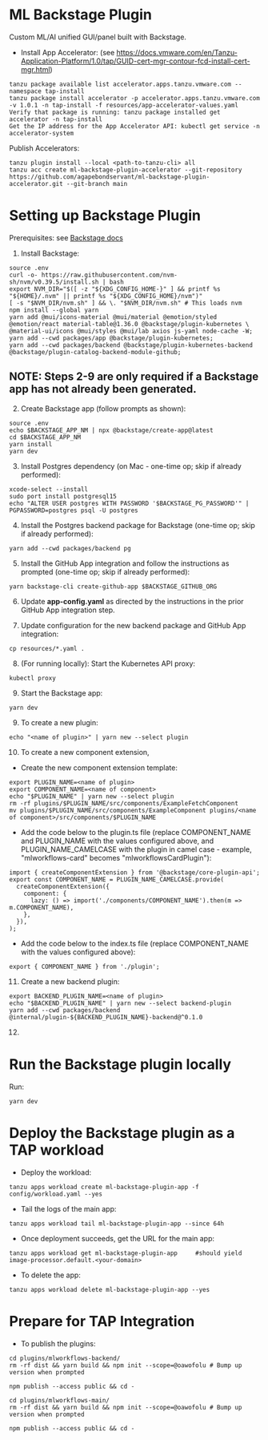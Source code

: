 # ML Backstage Plugin
Custom ML/AI unified GUI/panel built with Backstage.

* Install App Accelerator: (see https://docs.vmware.com/en/Tanzu-Application-Platform/1.0/tap/GUID-cert-mgr-contour-fcd-install-cert-mgr.html)
```
tanzu package available list accelerator.apps.tanzu.vmware.com --namespace tap-install
tanzu package install accelerator -p accelerator.apps.tanzu.vmware.com -v 1.0.1 -n tap-install -f resources/app-accelerator-values.yaml
Verify that package is running: tanzu package installed get accelerator -n tap-install
Get the IP address for the App Accelerator API: kubectl get service -n accelerator-system
```

Publish Accelerators:
```
tanzu plugin install --local <path-to-tanzu-cli> all
tanzu acc create ml-backstage-plugin-accelerator --git-repository https://github.com/agapebondservant/ml-backstage-plugin-accelerator.git --git-branch main
```

# Setting up Backstage Plugin
Prerequisites: see <a href="https://backstage.io/docs/getting-started/#prerequisites" target="_blank">Backstage docs</a>

1. Install Backstage:
```
source .env
curl -o- https://raw.githubusercontent.com/nvm-sh/nvm/v0.39.5/install.sh | bash
export NVM_DIR="$([ -z "${XDG_CONFIG_HOME-}" ] && printf %s "${HOME}/.nvm" || printf %s "${XDG_CONFIG_HOME}/nvm")"
[ -s "$NVM_DIR/nvm.sh" ] && \. "$NVM_DIR/nvm.sh" # This loads nvm
npm install --global yarn
yarn add @mui/icons-material @mui/material @emotion/styled @emotion/react material-table@1.36.0 @backstage/plugin-kubernetes \
@material-ui/icons @mui/styles @mui/lab axios js-yaml node-cache -W;
yarn add --cwd packages/app @backstage/plugin-kubernetes;
yarn add --cwd packages/backend @backstage/plugin-kubernetes-backend @backstage/plugin-catalog-backend-module-github;
```

## NOTE: Steps 2-9 are only required if a Backstage app has not already been generated.
2. Create Backstage app (follow prompts as shown):
```
source .env
echo $BACKSTAGE_APP_NM | npx @backstage/create-app@latest
cd $BACKSTAGE_APP_NM
yarn install
yarn dev
```

3. Install Postgres dependency (on Mac - one-time op; skip if already performed):
```
xcode-select --install
sudo port install postgresql15
echo "ALTER USER postgres WITH PASSWORD '$BACKSTAGE_PG_PASSWORD'" | PGPASSWORD=postgres psql -U postgres
```

4. Install the Postgres backend package for Backstage (one-time op; skip if already performed):
```
yarn add --cwd packages/backend pg
```

5. Install the GitHub App integration and follow the instructions as prompted (one-time op; skip if already performed):
```
yarn backstage-cli create-github-app $BACKSTAGE_GITHUB_ORG
```

6. Update **app-config.yaml** as directed by the instructions in the prior GitHub App integration step. 

7. Update configuration for the new backend package and GitHub App integration:
```
cp resources/*.yaml .
```

8. (For running locally): Start the Kubernetes API proxy:
```
kubectl proxy
```

9. Start the Backstage app:
```
yarn dev
```

9. To create a new plugin:
```
echo "<name of plugin>" | yarn new --select plugin
```
10. To create a new component extension,

* Create the new component extension template:
```
export PLUGIN_NAME=<name of plugin>
export COMPONENT_NAME=<name of component>
echo "$PLUGIN_NAME" | yarn new --select plugin
rm -rf plugins/$PLUGIN_NAME/src/components/ExampleFetchComponent
mv plugins/$PLUGIN_NAME/src/components/ExampleComponent plugins/<name of component>/src/components/$PLUGIN_NAME
```

* Add the code below to the plugin.ts file (replace COMPONENT_NAME and PLUGIN_NAME with the values configured above,
and PLUGIN_NAME_CAMELCASE with the plugin in camel case - example, "mlworkflows-card" becomes "mlworkflowsCardPlugin"):
```
import { createComponentExtension } from '@backstage/core-plugin-api';
export const COMPONENT_NAME = PLUGIN_NAME_CAMELCASE.provide(
  createComponentExtension({
    component: {
      lazy: () => import('./components/COMPONENT_NAME').then(m => m.COMPONENT_NAME),
    },
  }),
);
```

* Add the code below to the index.ts file (replace COMPONENT_NAME with the values configured above):
```
export { COMPONENT_NAME } from './plugin';
```

11. Create a new backend plugin:
```
export BACKEND_PLUGIN_NAME=<name of plugin>
echo "$BACKEND_PLUGIN_NAME" | yarn new --select backend-plugin
yarn add --cwd packages/backend @internal/plugin-${BACKEND_PLUGIN_NAME}-backend@^0.1.0
```
12. 

# Run the Backstage plugin locally
Run:
```
yarn dev
```
# Deploy the Backstage plugin as a TAP workload

* Deploy the workload:
```
tanzu apps workload create ml-backstage-plugin-app -f config/workload.yaml --yes
```

* Tail the logs of the main app:
```
tanzu apps workload tail ml-backstage-plugin-app --since 64h
```

* Once deployment succeeds, get the URL for the main app:
```
tanzu apps workload get ml-backstage-plugin-app     #should yield image-processor.default.<your-domain>
```

* To delete the app:
```
tanzu apps workload delete ml-backstage-plugin-app --yes
```

# Prepare for TAP Integration
* To publish the plugins:
```
cd plugins/mlworkflows-backend/
rm -rf dist && yarn build && npm init --scope=@oawofolu # Bump up version when prompted

npm publish --access public && cd - 

cd plugins/mlworkflows-main/
rm -rf dist && yarn build && npm init --scope=@oawofolu # Bump up version when prompted

npm publish --access public && cd - 
```